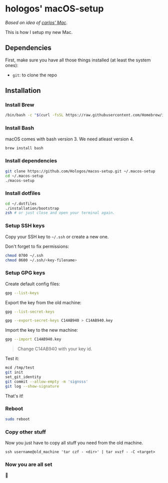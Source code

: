 # hologos' macOS-setup

*Based on idea of [carlos' Mac](https://github.com/caarlos0/macOS).*

This is how I setup my new Mac.

## Dependencies

First, make sure you have all those things installed (at least the system ones):

- `git`: to clone the repo

## Installation

### Install Brew

```bash
/bin/bash -c "$(curl -fsSL https://raw.githubusercontent.com/Homebrew/install/HEAD/install.sh)"
```

### Install Bash

macOS comes with bash version 3. We need atleast version 4.

```bash
brew install bash
```

### Install dependencies

```bash
git clone https://github.com/Hologos/macos-setup.git ~/.macos-setup
cd ~/.macos-setup
./macos-setup
```

### Install dotfiles

```bash
cd ~/.dotfiles
./installation/bootstrap
zsh # or just close and open your terminal again.
```

### Setup SSH keys

Copy your SSH key to `~/.ssh` or create a new one.

Don't forget to fix permissions:

```bash
chmod 0700 ~/.ssh
chmod 0600 ~/.ssh/<key-filename>
```

### Setup GPG keys

Create default config files:

```bash
gpg --list-keys
```

Export the key from the old machine:

```bash
gpg --list-secret-keys

gpg --export-secret-keys C14AB940 > C14AB940.key
```

Import the key to the new machine:

```bash
gpg --import C14AB940.key
```

> Change C14AB940 with your key id.

Test it:

```bash
mcd /tmp/test
git init
set_git_identity
git commit --allow-empty -m 'signsss'
git log --show-signature
```

That's it!

### Reboot

```bash
sudo reboot
```

### Copy other stuff

Now you just have to copy all stuff you need from the old machine.

`ssh username@old_machine 'tar czf - <dir>' | tar xvzf - -C <target>`

### Now you are all set

👏
